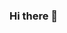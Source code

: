 ### Hi there 👋

<!--
**jessiyang1996/jessiyang1996** is a ✨ _special_ ✨ repository because its `README.md` (this file) appears on your GitHub profile.

Here are some ideas to get you started:

- 🔭 I’m currently working on client project - creating a medical app for a startup company! I am also working on a solo project - combining my love for photography, music, and writing!
- 🌱 I’m currently learning advanced css and web design!
- 👯 I’m looking to collaborate on ...
- 🤔 I’m looking for help with ...
- 💬 Ask me about ...
- 📫 How to reach me: ...
- 😄 Pronouns: ...
- ⚡ Fun fact: ...
-->
